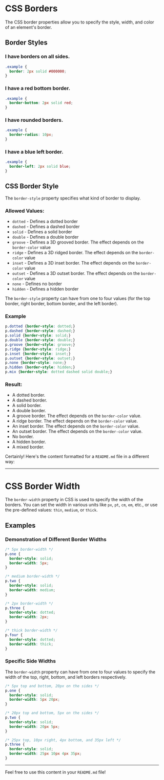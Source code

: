 # CSS Borders

The CSS border properties allow you to specify the style, width, and color of an element's border.

## Border Styles

### I have borders on all sides.

```css
.example {
  border: 2px solid #000000;
}
```

### I have a red bottom border.

```css
.example {
  border-bottom: 2px solid red;
}
```

### I have rounded borders.

```css
.example {
  border-radius: 10px;
}
```

### I have a blue left border.

```css
.example {
  border-left: 2px solid blue;
}
```

## CSS Border Style

The `border-style` property specifies what kind of border to display.

### Allowed Values:

- `dotted` - Defines a dotted border
- `dashed` - Defines a dashed border
- `solid` - Defines a solid border
- `double` - Defines a double border
- `groove` - Defines a 3D grooved border. The effect depends on the `border-color` value
- `ridge` - Defines a 3D ridged border. The effect depends on the `border-color` value
- `inset` - Defines a 3D inset border. The effect depends on the `border-color` value
- `outset` - Defines a 3D outset border. The effect depends on the `border-color` value
- `none` - Defines no border
- `hidden` - Defines a hidden border

The `border-style` property can have from one to four values (for the top border, right border, bottom border, and the left border).

### Example

```css
p.dotted {border-style: dotted;}
p.dashed {border-style: dashed;}
p.solid {border-style: solid;}
p.double {border-style: double;}
p.groove {border-style: groove;}
p.ridge {border-style: ridge;}
p.inset {border-style: inset;}
p.outset {border-style: outset;}
p.none {border-style: none;}
p.hidden {border-style: hidden;}
p.mix {border-style: dotted dashed solid double;}
```

### Result:

- A dotted border.
- A dashed border.
- A solid border.
- A double border.
- A groove border. The effect depends on the `border-color` value.
- A ridge border. The effect depends on the `border-color` value.
- An inset border. The effect depends on the `border-color` value.
- An outset border. The effect depends on the `border-color` value.
- No border.
- A hidden border.
- A mixed border.

Certainly! Here's the content formatted for a `README.md` file in a different way:

---

# CSS Border Width

The `border-width` property in CSS is used to specify the width of the borders. You can set the width in various units like `px`, `pt`, `cm`, `em`, etc., or use the pre-defined values: `thin`, `medium`, or `thick`.

## Examples

### Demonstration of Different Border Widths

```css
/* 5px border-width */
p.one {
  border-style: solid;
  border-width: 5px;
}

/* medium border-width */
p.two {
  border-style: solid;
  border-width: medium;
}

/* 2px border-width */
p.three {
  border-style: dotted;
  border-width: 2px;
}

/* thick border-width */
p.four {
  border-style: dotted;
  border-width: thick;
}
```

### Specific Side Widths

The `border-width` property can have from one to four values to specify the width of the top, right, bottom, and left borders respectively.

```css
/* 5px top and bottom, 20px on the sides */
p.one {
  border-style: solid;
  border-width: 5px 20px;
}

/* 20px top and bottom, 5px on the sides */
p.two {
  border-style: solid;
  border-width: 20px 5px;
}

/* 25px top, 10px right, 4px bottom, and 35px left */
p.three {
  border-style: solid;
  border-width: 25px 10px 4px 35px;
}
```

---

Feel free to use this content in your `README.md` file!
